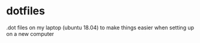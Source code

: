 # dotfiles
.dot files on my laptop (ubuntu 18.04) to make things easier when setting up on a new computer
